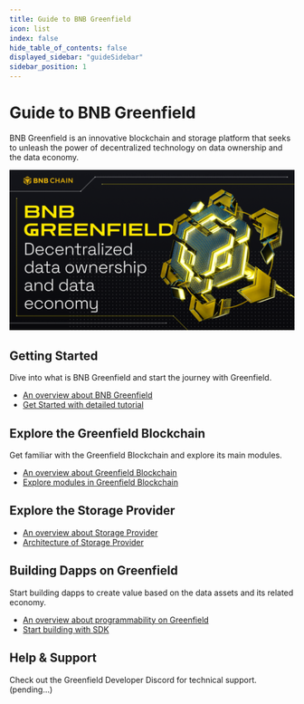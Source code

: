 ```yaml
---
title: Guide to BNB Greenfield
icon: list
index: false
hide_table_of_contents: false
displayed_sidebar: "guideSidebar"
sidebar_position: 1
---
```


# Guide to BNB Greenfield

BNB Greenfield is an innovative blockchain and storage platform that seeks to unleash the power of decentralized
technology on data ownership and the data economy.

![greenfield-header](../../static/img/banner.png)

## Getting Started

Dive into what is BNB Greenfield and start the journey with Greenfield.

- [An overview about BNB Greenfield](./introduction/overview.md)
- [Get Started with detailed tutorial](./getting-started/overview.md)

## Explore the Greenfield Blockchain

Get familiar with the Greenfield Blockchain and explore its main modules.

- [An overview about Greenfield Blockchain](./greenfield-blockchain/overview.md)
- [Explore modules in Greenfield Blockchain](./greenfield-blockchain/modules/storage-module.md)


## Explore the Storage Provider
- [An overview about Storage Provider](./storage-provider/introduction/overview.md)
- [Architecture of Storage Provider](./storage-provider/introduction/architecture.md)

## Building Dapps on Greenfield

Start building dapps to create value based on the data assets and its related economy.
- [An overview about programmability on Greenfield](./dapp/overview.md)
- [Start building with SDK](./dapp/quick-start.md)

## Help & Support 
Check out the Greenfield Developer Discord for technical support. (pending...)
